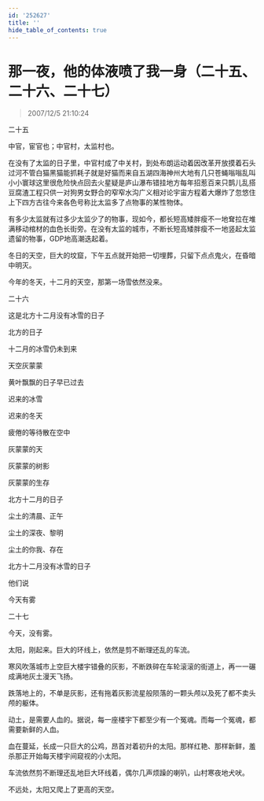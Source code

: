 ```yaml
---
id: '252627'
title: ''
hide_table_of_contents: true
---
```


# 那一夜，他的体液喷了我一身（二十五、二十六、二十七）

> 2007/12/5 21:10:24

<div style={{color: '#FF0000', fontSize: '18px', fontWeight: '500', textAlign: 'center'}}>
二十五
</div>

<div style={{color: '#FF0000', fontSize: '18px', fontWeight: '500'}}>

中官，宦官也；中官村，太监村也。

在没有了太监的日子里，中官村成了中关村，到处布朗运动着因改革开放摸着石头过河不管白猫黑猫能抓耗子就是好猫而来自五湖四海神州大地有几只苍蝇嗡嗡乱叫小小寰球这里很危险快点回去火星疑是庐山瀑布错挂地方每年招惹百来只鹊儿乱搭豆腐渣工程只供一对狗男女野合的窄窄水沟广义相对论宇宙方程着大爆炸了忽悠住上下四方古往今来各色号称比太监多了点物事的某性物体。

有多少太监就有过多少太监少了的物事，现如今，都长短高矮胖瘦不一地耷拉在堆满移动棺材的血色长街旁。在没有太监的城市，不断长短高矮胖瘦不一地竖起太监遗留的物事，GDP地高潮迭起着。

冬日的天空，巨大的坟窟，下午五点就开始把一切埋葬，只留下点点鬼火，在昏暗中明灭。

今年的冬天，十二月的天空，那第一场雪依然没来。

</div>

<div style={{color: '#FF0000', fontSize: '18px', fontWeight: '500', textAlign: 'center'}}>
二十六
</div>

<div style={{color: '#FF0000', fontSize: '18px', fontWeight: '500'}}>

这是北方十二月没有冰雪的日子

北方的日子

十二月的冰雪仍未到来

天空灰蒙蒙

黄叶飘飘的日子早已过去

迟来的冰雪

迟来的冬天

疲倦的等待散在空中

灰蒙蒙的天

灰蒙蒙的树影

灰蒙蒙的生存

北方十二月的日子

尘土的清晨、正午

尘土的深夜、黎明

尘土的你我、存在

北方十二月没有冰雪的日子

他们说

今天有雾
</div>

<div style={{color: '#FF0000', fontSize: '18px', fontWeight: '500', textAlign: 'center'}}>
二十七
</div>

<div style={{color: '#FF0000', fontSize: '18px', fontWeight: '500'}}>

今天，没有雾。

太阳，刚起来。巨大的环线上，依然是剪不断理还乱的车流。

寒风吹落城市上空巨大楼宇错叠的灰影，不断跌碎在车轮滚滚的街道上，再一一碾成满地灰土漫天飞扬。

跌落地上的，不单是灰影，还有拖着灰影流星般陨落的一颗头颅以及死了都不卖头颅的躯体。

动土，是需要人血的。据说，每一座楼宇下都至少有一个冤魂。而每一个冤魂，都需要新鲜的人血。

血在蔓延，长成一只巨大的公鸡，昂首对着初升的太阳。那样红艳、那样新鲜，羞杀那正开始每天楼宇间窥视的小太阳。

车流依然剪不断理还乱地巨大环线着，偶尔几声烦躁的喇叭，山村寒夜地犬吠。

不远处，太阳又爬上了更高的天空。

</div>